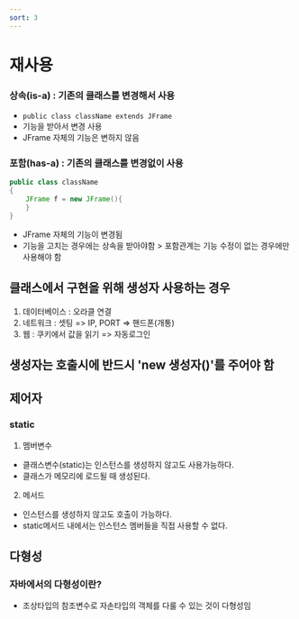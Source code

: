 ```yaml
---
sort: 3
---
```


# 재사용

### 상속(is-a) : 기존의 클래스를 변경해서 사용
- ``public class className extends JFrame``
- 기능을 받아서 변경 사용
- JFrame 자체의 기능은 변하지 않음

### 포함(has-a) : 기존의 클래스를 변경없이 사용
```java
public class className
{
    JFrame f = new JFrame(){
    }
}
```

- JFrame 자체의 기능이 변경됨
- 기능을 고치는 경우에는 상속을 받아야함 > 포함관계는 기능 수정이 없는 경우에만 사용해야 함

## 클래스에서 구현을 위해 생성자 사용하는 경우 
1. 데이터베이스 : 오라클 연결
2. 네트워크 : 셋팅 => IP, PORT => 핸드폰(개통)
3. 웹 : 쿠키에서 값을 읽기 => 자동로그인

## 생성자는 호출시에 반드시 'new 생성자()'를 주어야 함

## 제어자

### static
1. 멤버변수
  - 클래스변수(static)는 인스턴스를 생성하지 않고도 사용가능하다.
  - 클래스가 메모리에 로드될 때 생성된다.
2. 메서드
  - 인스턴스를 생성하지 않고도 호출이 가능하다.
  - static메서드 내에서는 인스턴스 멤버들을 직접 사용할 수 없다.

## 다형성
### 자바에서의 다형성이란?
- 조상타입의 참조변수로 자손타입의 객체를 다룰 수 있는 것이 다형성임
